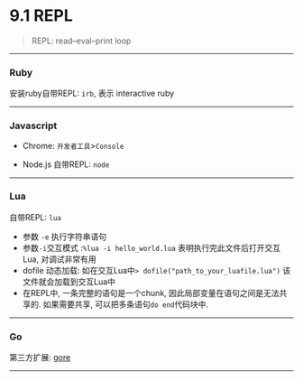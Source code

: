 # 9.1 REPL

> REPL: read–eval–print loop

---

### Ruby

安装ruby自带REPL: `irb`, 表示 interactive ruby

---

### Javascript

* Chrome: `开发者工具`>`Console`

* Node.js 自带REPL: `node`

---

### Lua

自带REPL: `lua`

* 参数 `-e` 执行字符串语句
* 参数`-i`交互模式 :`%lua -i hello_world.lua` 表明执行完此文件后打开交互Lua, 对调试非常有用
* dofile 动态加载: 如在交互Lua中`> dofile("path_to_your_luafile.lua")` 该文件就会加载到交互Lua中
* 在REPL中, 一条完整的语句是一个chunk, 因此局部变量在语句之间是无法共享的. 如果需要共享, 可以把多条语句`do end`代码块中.

---

### Go

第三方扩展: [gore](https://github.com/motemen/gore)

---

<!--
### Java

* 第三方扩展: [java-repl](http://github.com/albertlatacz/java-repl)

  MacOS 可以通过brew安装: `brew install javarepl`

* JAVA9: jshell

-->
